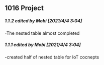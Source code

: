 ## 1016 Project

##### 1.1.2 edited by Mobi [2021/4/4 3:04]
-The nested table almost completed

##### 1.1.1 edited by Mobi [2021/4/4 3:04]
-created half of nested table for IoT cocnepts





